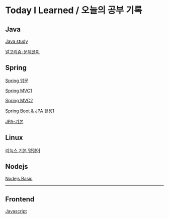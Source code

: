 # Today I Learned / 오늘의 공부 기록

## Java
[Java study]()

[알고리즘-문제풀이](https://github.com/MHLEE12/TIL/tree/master/Algorithm/Programmers)


## Spring

[Spring 입문](https://github.com/MHLEE12/TIL_Spring/tree/master/Spring)

[Spring MVC1](https://github.com/MHLEE12/TIL_Spring/tree/master/Spring_MVC_1)

[Spring MVC2](https://github.com/MHLEE12/TIL_Spring/tree/master/Spring_MVC_2)

[Spring Boot & JPA 활용1](https://github.com/MHLEE12/TIL_Spring/tree/master/Spring_JPA_prac1)

[JPA-기본]()


## Linux

[리눅스 기본 명령어](https://github.com/MHLEE12/TIL/blob/master/Linux/linux_manual/linux_manual.md)


## Nodejs
[Nodejs Basic](https://github.com/MHLEE12/TIL/tree/master/NodeJS/first_nodejs)

---
## Frontend

[Javascript](https://github.com/MHLEE12/TIL/tree/master/Front/Javascript)
